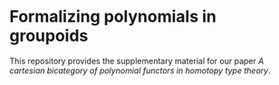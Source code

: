 Formalizing polynomials in groupoids
====================================

This repository provides the supplementary material for our paper _A cartesian
bicategory of polynomial functors in homotopy type theory_.
